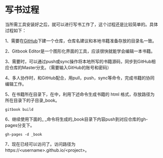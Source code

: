 # 写书过程

当所需工具安装好之后，就可以进行写书工作了，这个过程还是比较简单的。具体过程如下：

1、需要在[GitHub](https://github.com/)下建一个仓库，仓库名建议和本地书籍准备存放的目录名一致。

2、Gitbook Editor是一个图形化界面的工具，应该很快就能学会编辑一本书籍。

3、需要时，可以通过push或sync操作将本地所写的书籍源码，同步到GitHub相应仓库的Master分支。（需要输入GitHub的账号和密码）

4、多人协作时，和GitHub配合，用pull，push，sync等命令，完成书籍的协同编辑工作。

5、在书籍所在目录下，在中，利用下述命令生成书籍的 html 格式，存放路径为所在目录下的子目录\_book。

```
gitbook build
```

6、继续使用下面的_ _命令将生成的\_book目录下内容push到对应仓库的gh-pages分支下。

```
gh-pages -d _book
```

7、现在已经可以访问了。访问路径为https://&lt;username&gt;.github.io/&lt;project&gt;。

